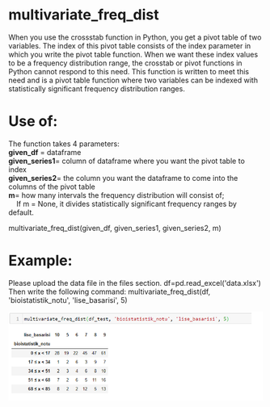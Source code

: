 # multivariate_freq_dist

When you use the crossstab function in Python, you get a pivot table of two variables. 
The index of this pivot table consists of the index parameter in which you write the pivot table function. 
When we want these index values to be a frequency distribution range, the crosstab or pivot functions in Python cannot 
respond to this need. This function is written to meet this need and is a pivot table function where two variables can be 
indexed with statistically significant frequency distribution ranges.

# Use of:

The function takes 4 parameters: <br/>
**given_df** = dataframe <br/>
**given_series1**= column of dataframe where you want the pivot table to index <br/>
**given_series2**= the column you want the dataframe to come into the columns of the pivot table <br/>
**m**= how many intervals the frequency distribution will consist of; <br/>
    If m = None, it divides statistically significant frequency ranges by default. <br/>
    

multivariate_freq_dist(given_df, given_series1, given_series2, m)

# Example:
Please upload the data file in the files section.
df=pd.read_excel('data.xlsx')
Then write the following command:
multivariate_freq_dist(df, 'bioistatistik_notu', 'lise_basarisi', 5)


<img src="/images/multivariate_freq_dist_for_github.png" 
data-canonical-src="https://user-images.githubusercontent.com/28653377/75344783-65936880-58ac-11ea-97fd-ccd0f62b7c51.png" />



